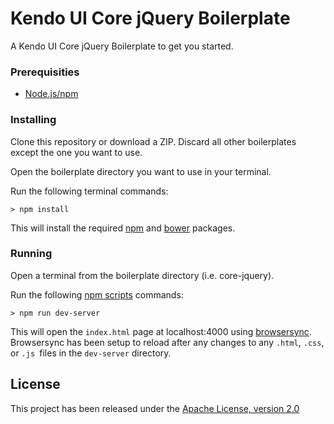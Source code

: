 # Kendo UI Core jQuery Boilerplate

A Kendo UI Core jQuery Boilerplate to get you started.

### Prerequisities

* [Node.js/npm](https://nodejs.org/)

### Installing

Clone this repository or download a ZIP. Discard all other boilerplates except the one you want to use.

Open the boilerplate directory you want to use in your terminal.

Run the following terminal commands:

```
> npm install
```

This will install the required [npm](https://www.npmjs.com/) and [bower](http://bower.io/) packages.

### Running

Open a terminal from the boilerplate directory (i.e. core-jquery).

Run the following [npm scripts](https://docs.npmjs.com/misc/scripts) commands:

```
> npm run dev-server
```

This will open the `index.html` page at localhost:4000 using [browsersync](https://www.browsersync.io/). Browsersync has been setup to reload after any changes to any `.html`, `.css`, or `.js `files in the `dev-server` directory.

## License

This project has been released under the [Apache License, version 2.0](http://www.apache.org/licenses/LICENSE-2.0.html)
